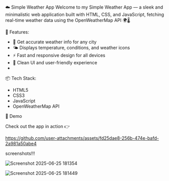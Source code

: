 ☁️ Simple Weather App
Welcome to my Simple Weather App — a sleek and minimalistic web application built with HTML, CSS, and JavaScript, fetching real-time weather data using the OpenWeatherMap API 🌍🌡️

🌟 Features:
- 📍 Get accurate weather info for any city
- 🌤️ Displays temperature, conditions, and weather icons
- ⚡ Fast and responsive design for all devices
- 🎯 Clean UI and user-friendly experience
- 
📦 Tech Stack:
- HTML5
- CSS3
- JavaScript
- OpenWeatherMap API
  
🚀 Demo

Check out the app in action 👉 

https://github.com/user-attachments/assets/fd25dae8-256b-474e-bafd-2a981a50abe4

screenshots!!!

![Screenshot 2025-06-25 181354](https://github.com/user-attachments/assets/91d964e0-27f7-4bc0-934c-b9fbd9bcd18d)


![Screenshot 2025-06-25 181449](https://github.com/user-attachments/assets/13ec4f16-75f3-48f6-bdae-6cac6de29f29)


